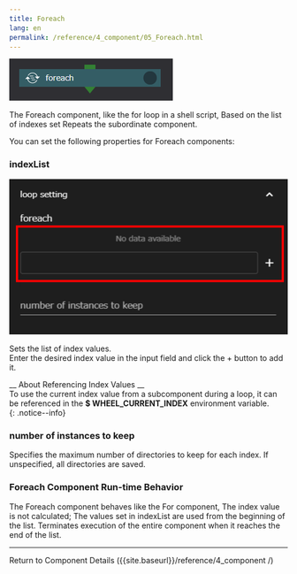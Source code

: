 ```yaml
---
title: Foreach
lang: en
permalink: /reference/4_component/05_Foreach.html
---
```


![img](./img/foreach.png "foreach")

The Foreach component, like the for loop in a shell script,
Based on the list of indexes set
Repeats the subordinate component.

You can set the following properties for Foreach components:

### indexList
![img](./img/loop_setting.png "loop setting")

Sets the list of index values.  
Enter the desired index value in the input field and click the + button to add it. 

__ About Referencing Index Values __  
To use the current index value from a subcomponent during a loop, it can be referenced in the __$ WHEEL_CURRENT_INDEX__ environment variable.  
{: .notice--info}

### number of instances to keep
Specifies the maximum number of directories to keep for each index.
If unspecified, all directories are saved.


### Foreach Component Run-time Behavior
The Foreach component behaves like the For component,
The index value is not calculated;
The values set in indexList are used from the beginning of the list.
Terminates execution of the entire component when it reaches the end of the list.

--------
Return to Component Details ({{site.baseurl}}/reference/4_component /)

